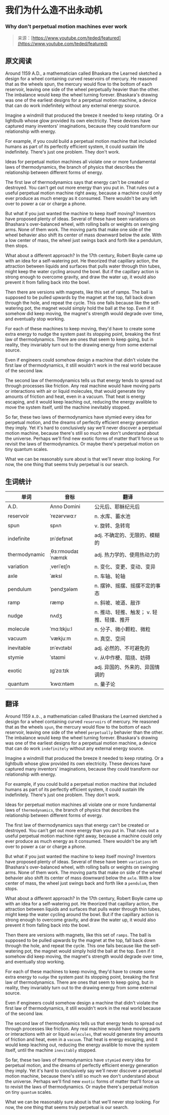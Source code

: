 # 我们为什么造不出永动机

### Why don't perpetual motion machines ever work

>来源：[https://www.youtube.com/teded/featured](https://www.youtube.com/teded/featured)

## 原文阅读

Around 1159 A.D., a mathematician called Bhaskara the Learned sketched a design for a wheel containing curved reservoirs of mercury. He reasoned that as the wheels spun, the mercury would flow to the bottom of each reservoir, leaving one side of the wheel perpetually heavier than the other. The imbalance would keep the wheel turning forever. Bhaskara's drawing was one of the earliest designs for a perpetual motion machine, a device that can do work indefinitely without any external energy source.

Imagine a windmill that produced the breeze it needed to keep rotating. Or a lightbulb whose glow provided its own electricity. These devices have captured many inventors' imaginations, because they could transform our relationship with energy. 

For example, if you could build a perpetual motion machine that included humans as part of its perfectly efficient system, it could sustain life indefinitely. There's just one problem. They don't work. 

Ideas for perpetual motion machines all violate one or more fundamental laws of thermodynamics, the branch of physics that describes the relationship between different forms of energy. 

The first law of thermodynamics says that energy can't be created or destroyed. You can't get out more energy than you put in. That rules out a useful perpetual motion machine right away, because a machine could only ever produce as much energy as it consumed. There wouldn't be any left over to power a car or charge a phone.

But what if you just wanted the machine to keep itself moving? Inventors have proposed plenty of ideas. Several of these have been variations on Bhashara's over-balanced wheel, with rolling balls or weights on swinging arms. None of them work. The moving parts that make one side of the wheel behavier also shift its center of mass downward below the axle. With a low center of mass, the wheel just swings back and forth like a pendulum, then stops. 

What about a different approach? In the 17th century, Robert Boyle came up with an idea for a self-watering pot. He theorized that capillary action, the attraction between liquids and surfaces that pulls water through thin tubes, might keep the water cycling around the bowl. But if the capillary action is strong enough to overcome gravity, and draw the water up, it would also prevent it from falling back into the bowl.

Then there are versions with magnets, like this set of ramps. The ball is supposed to be pulled upwards by the magnet at the top, fall back down through the hole, and repeat the cycle. This one fails because like the self-watering pot, the magnet would simply hold the ball at the top. Even if it somehow did keep moving, the magnet's strength would degrade over time, and eventually stop working. 

For each of these machines to keep moving, they'd have to create some extra energy to nudge the system past its stopping point, breaking the first law of thermodynamics. There are ones that seem to keep going, but in reality, they invariably turn out to the drawing energy from some external source. 

Even if engineers could somehow design a machine that didn't violate the first law of thermodynamics, it still wouldn't work in the real world because of the second law. 

The second law of thermodynamics tells us that energy tends to spread out through processes like friction. Any real machine would have moving parts or interactions with air or liquid molecules, that would generate tiny amounts of friction and heat, even in a vacuum. That heat is energy escaping, and it would keep leaching out, reducing the energy avalible to move the system itself, until the machine inevitably stopped. 

So far, these two laws of thermodynamics have stymied every idea for perpetual motion, and the dreams of perfectly efficient energy generation they imply. Yet it's hard to conclusively say we'll never discover a perpetual motion machine, because there's still so much we don't understand about the universe. Perhaps we'll find new exotic forms of matter that'll force us to revisit the laws of thermodynamics. Or maybe there's perpetual motion on tiny quantum scales. 

What we can be reasonably sure about is that we'll never stop looking. For now, the one thing that seems truly perpetual is our search.

## 生词统计
| 单词 | 音标 | 翻译 |
|-|-|-|
| A.D. | Anno Domini | 公元后、耶稣纪元后 |
| reservoir | ˈrezərvwɑːr | n. 水库、蓄水池 |
| spun | spʌn | v. 旋转、急转弯 |
| indefinite | ɪnˈdefɪnət | adj. 不确定的、无限的、模糊的 |
| thermodynamic | ˌθɜːrmoʊdaɪˈnæmɪk | adj. 热力学的、使用热动力的 |
| variation | ˌveriˈeɪʃn | n. 变化、变更、变动、变异 |
| axle | ˈæksl | n. 车轴、轮轴 |
| pendulum | ˈpendʒələm | n. 摆钟、摇摆、摇摆不定的事态 |
| ramp | ræmp | n. 斜坡、坡道、敲诈 |
| nudge | nʌdʒ | n. 推动、轻推、触发； v. 轻推、轻撞、推开 |
| molecule | ˈmɑːlɪkjuːl | n. 分子、微小颗粒、微粒 |
| vacuum | ˈvækjuːm | n. 真空、空间 |
| inevitable | ɪnˈevɪtəbl | adj. 必然的、不可避免的 |
| stymie | ˈstaɪmi | v. 从中作梗、阻挠、妨碍 |
| exotic | ɪɡˈzɑːtɪk | adj. 异国的、外来的、异国情调的 |
| quantum | ˈkwɑːntəm | n. 量子论 |

## 翻译

Around 1159 `A.D.`, a mathematician called Bhaskara the Learned sketched a design for a wheel containing curved `reservoirs` of mercury. He reasoned that as the wheels `spun`, the mercury would flow to the bottom of each reservoir, leaving one side of the wheel `perpetually` behavier than the other. The imbalance would keep the wheel turning forever. Bhaskara's drawing was one of the earliest designs for a perpetual motion machine, a device that can do work `indefinitely` without any external energy source.

Imagine a windmill that produced the breeze it needed to keep rotating. Or a lightbulb whose glow provided its own electricity. These devices have captured many inventors' imaginations, because they could transform our relationship with energy.

For example, if you could build a perpetual motion machine that included humans as part of its perfectly efficient system, it could sustain life indefinitely. There's just one problem. They don't work.

Ideas for perpetual motion machines all violate one or more fundamental laws of `thermodynamics`, the branch of physics that describes the relationship between different forms of evergy.

The first law of thermodynamics says that energy can't be created or destroyed. You can't get out more energy than you put in. That rules out a useful perpetual motion machine right away, because a machine could only ever produce as much energy as it consumed. There wouldn't be any left over to power a car or charge a phone.

But what if you just wanted the machine to keep itself moving? Inventors have proposed plenty of ideas. Several of these have been `variations` on Bhashara's over-balanced wheel, with rolling balls or weights on swinging arms. None of them work. The moving parts that make on side of the wheel behavier also shift its center of mass downward below the `axle`. With a low center of mass, the wheel just swings back and forth like a `pendulum`, then stops.

What about a different approach? In the 17th century, Robert Boyle came up with an idea for a self-watering pot. He theorized that capillary action, the attraction between liquids and surfaces that pulls water through thin tubes, might keep the water cycling around the bowl. But if the capillary action is strong enough to overcome gravity, and draw the water up, it would also prevent it from falling back into the bowl.

Then there are versions with magnets, like this set of `ramps`. The ball is supposed to be pulled upwards by the magnet at the top, fall back down through the hole, and repeat the cycle. This one fails because like the self-watering pot, the magnet would simply hold the ball at the top. Even if it somehow did keep moving, the magnet's strength would degrade over time, and eventually stop working.

For each of these machines to keep moving, they'd have to create some extra energy to `nudge` the system past its stopping point, breaking the first law of thermodynamics. There are ones that seem to keep going, but in reality, they invariably turn out to the drawing energy from some external source.

Even if engineers could somehow design a machine that didn't violate the first law of thermodynamics, it still wouldn't work in the real world because of the second law.

The second law of thermodynamics tells us that energy tends to spread out through processes like friction. Any real machine would have moving parts or interactions with air or liquid `molecules`, that would generate tiny amounts of friction and heat, even in a `vacuum`. That heat is energy escaping, and it would keep leaching out, reducing the energy avalible to move the system itself, until the machine `inevitably` stopped.

So far, these two laws of thermodynamics have `stymied` every idea for perpetual motion, and the dreams of perfectly efficient energy generation they imply. Yet it's hard to conclusively say we'll never discover a perpetual motion machine, because there's still so much we don't understand about the universe. Perhaps we'll find new `exotic` forms of matter that'll force us to revisit the laws of thermodynamics. Or maybe there's perpetual motion on tiny `quantum` scales.

What we can be reasonably sure about is that we'll never stop looking. For now, the one thing that seems truly perpetual is our search.

<src-rtyAudio :src="`https://rtyxmd.gitee.io/rtyresources2020/October/Why%20don't%20perpetual%20motion%20machines%20ever%20work.mp3`"></src-rtyAudio>